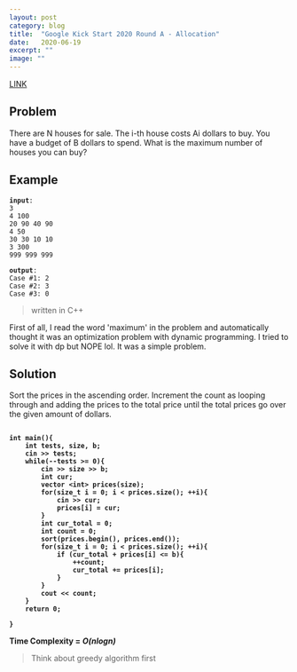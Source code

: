 ```yaml
---
layout: post
category: blog
title:  "Google Kick Start 2020 Round A - Allocation"
date:   2020-06-19
excerpt: ""
image: ""
---
```


<a href = "https://codingcompetitions.withgoogle.com/kickstart/round/000000000019ffc7/00000000001d3f56">LINK</a>

## Problem
There are N houses for sale. The i-th house costs Ai dollars to buy. You have a budget of B dollars to spend.
What is the maximum number of houses you can buy?

## Example
<pre><code><strong>input</strong>: 
3
4 100
20 90 40 90
4 50
30 30 10 10
3 300
999 999 999</code></pre>
<pre><code><strong>output</strong>:
Case #1: 2
Case #2: 3
Case #3: 0</code></pre>

<blockquote> written in C++</blockquote>

First of all, I read the word 'maximum' in the problem and automatically thought it was an optimization problem with dynamic programming. I tried to solve it with dp but NOPE lol. It was a simple problem.

## Solution
Sort the prices in the ascending order. Increment the count as looping through and adding the prices to the total price until the total prices go over the given amount of dollars. 


<pre><code>
<strong>int main(){
    int tests, size, b;
    cin >> tests;
    while(--tests >= 0){
        cin >> size >> b;
        int cur;
        vector &lt;int&gt; prices(size);
        for(size_t i = 0; i < prices.size(); ++i){
            cin >> cur;
            prices[i] = cur;
        }
        int cur_total = 0;
        int count = 0;
        sort(prices.begin(), prices.end());
        for(size_t i = 0; i < prices.size(); ++i){
            if (cur_total + prices[i] <= b){
                ++count;
                cur_total += prices[i];
            }
        }
        cout << count;
    }
    return 0;
    
}   </strong>
</code></pre>

<strong>Time Complexity = <i>O(nlogn)</i></strong>

<blockquote>Think about greedy algorithm first</blockquote>